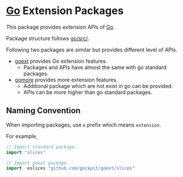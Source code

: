 # [Go](https://github.com/golang/go) Extension Packages

This package provides extension APIs of [Go](https://github.com/golang/go).

Package structure follows [go/src/](https://github.com/golang/go/tree/master/src).

Following two packages are similar but provides different level of APIs.

- [goext](https://github.com/gockpit/goext) provides Go extension features.
  - Packages and APIs have almost the same with go standard packages.
- [gomore](https://github.com/gockpit/gomore) provides more extension features.
  - Additional package which are not exist in go can be provided.
  - APIs can be more higher than go standard packages.

## Naming Convention

When importing packages, use `e` prefix which means `extension`.

For example,

```go
// Import standard package.
import "slices"

// Import goext package.
import  eslices "github.com/gockpit/goext/slices"
```
